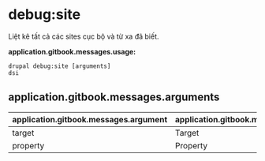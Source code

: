 # debug:site
Liệt kê tất cả các sites cục bộ và từ xa đã biết.

**application.gitbook.messages.usage:**
```
drupal debug:site [arguments]
dsi
```

## application.gitbook.messages.arguments
application.gitbook.messages.argument | application.gitbook.messages.details
---------|-------------
target | Target
property | Property
